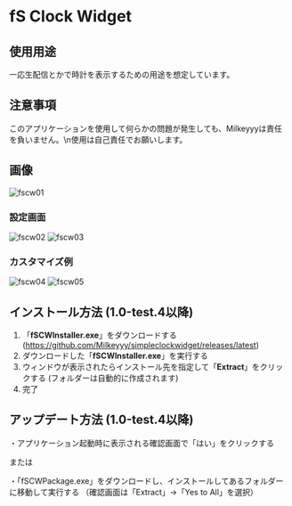 # fS Clock Widget

## 使用用途
一応生配信とかで時計を表示するための用途を想定しています。

## 注意事項
このアプリケーションを使用して何らかの問題が発生しても、Milkeyyyは責任を負いません。\n使用は自己責任でお願いします。

## 画像
![fscw01](https://user-images.githubusercontent.com/59532514/107040408-8a08fc00-6802-11eb-914a-7fddefdf34be.png)
### 設定画面
![fscw02](https://user-images.githubusercontent.com/59532514/107040424-8ecdb000-6802-11eb-807f-7937aaf3fae9.png)
![fscw03](https://user-images.githubusercontent.com/59532514/107040425-8f664680-6802-11eb-9baf-47f1290e2b8d.png)
### カスタマイズ例
![fscw04](https://user-images.githubusercontent.com/59532514/107040426-8f664680-6802-11eb-8863-59d97d9ac332.png)
![fscw05](https://user-images.githubusercontent.com/59532514/107040432-90977380-6802-11eb-9fb5-75a78dec1a35.png)

## インストール方法 (1.0-test.4以降)
1. 「**fSCWInstaller.exe**」をダウンロードする (https://github.com/Milkeyyy/simpleclockwidget/releases/latest)
2. ダウンロードした「**fSCWInstaller.exe**」を実行する
3. ウィンドウが表示されたらインストール先を指定して「**Extract**」をクリックする (フォルダーは自動的に作成されます)
4. 完了

## アップデート方法 (1.0-test.4以降)
・アプリケーション起動時に表示される確認画面で「はい」をクリックする

または

・「fSCWPackage.exe」をダウンロードし、インストールしてあるフォルダーに移動して実行する
（確認画面は「Extract」→「Yes to All」を選択）
